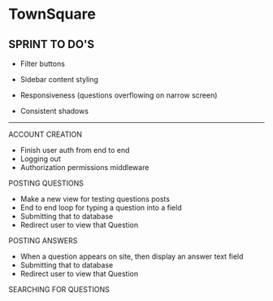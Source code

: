 # TownSquare
SPRINT TO DO'S
-------------------------
* Filter buttons

* Sidebar content styling

* Responsiveness (questions overflowing on narrow screen)

* Consistent shadows

-------------------------

ACCOUNT CREATION

 - Finish user auth from end to end
 - Logging out
 - Authorization permissions middleware

POSTING QUESTIONS
 - Make a new view for testing questions posts
 - End to end loop for typing a question into a field
 - Submitting that to database
 - Redirect user to view that Question

POSTING ANSWERS
 - When a question appears on site, then display an answer text field
 - Submitting that to database
 - Redirect user to view that Question

SEARCHING FOR QUESTIONS
